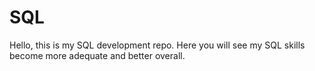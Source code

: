 # SQL

Hello, this is my SQL development repo. Here you will see my SQL skills become more adequate and better overall.

